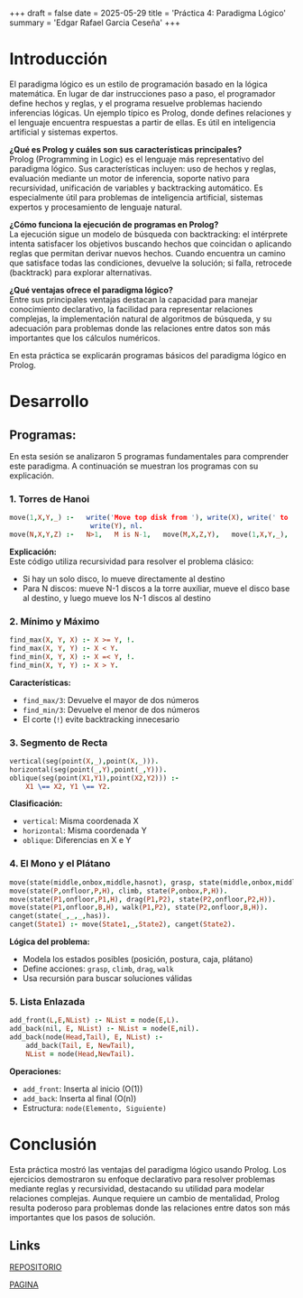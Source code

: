 +++
draft = false
date = 2025-05-29
title = 'Práctica 4: Paradigma Lógico'
summary = 'Edgar Rafael Garcia Ceseña'
+++

# Introducción  
El paradigma lógico es un estilo de programación basado en la lógica matemática. En lugar de dar instrucciones paso a paso, el programador define hechos y reglas, y el programa resuelve problemas haciendo inferencias lógicas. Un ejemplo típico es Prolog, donde defines relaciones y el lenguaje encuentra respuestas a partir de ellas. Es útil en inteligencia artificial y sistemas expertos.

**¿Qué es Prolog y cuáles son sus características principales?**  
Prolog (Programming in Logic) es el lenguaje más representativo del paradigma lógico. Sus características incluyen: uso de hechos y reglas, evaluación mediante un motor de inferencia, soporte nativo para recursividad, unificación de variables y backtracking automático. Es especialmente útil para problemas de inteligencia artificial, sistemas expertos y procesamiento de lenguaje natural.

**¿Cómo funciona la ejecución de programas en Prolog?**  
La ejecución sigue un modelo de búsqueda con backtracking: el intérprete intenta satisfacer los objetivos buscando hechos que coincidan o aplicando reglas que permitan derivar nuevos hechos. Cuando encuentra un camino que satisface todas las condiciones, devuelve la solución; si falla, retrocede (backtrack) para explorar alternativas.

**¿Qué ventajas ofrece el paradigma lógico?**  
Entre sus principales ventajas destacan la capacidad para manejar conocimiento declarativo, la facilidad para representar relaciones complejas, la implementación natural de algoritmos de búsqueda, y su adecuación para problemas donde las relaciones entre datos son más importantes que los cálculos numéricos.

En esta práctica se explicarán programas básicos del paradigma lógico en Prolog.

# Desarrollo

## Programas:
En esta sesión se analizaron 5 programas fundamentales para comprender este paradigma. A continuación se muestran los programas con su explicación.

### 1. Torres de Hanoi
```prolog
move(1,X,Y,_) :-   write('Move top disk from '), write(X), write(' to '), 
                    write(Y), nl.
move(N,X,Y,Z) :-   N>1,   M is N-1,   move(M,X,Z,Y),   move(1,X,Y,_),   move(M,Z,Y,X).
```
**Explicación:**  
Este código utiliza recursividad para resolver el problema clásico:
- Si hay un solo disco, lo mueve directamente al destino
- Para N discos: mueve N-1 discos a la torre auxiliar, mueve el disco base al destino, y luego mueve los N-1 discos al destino

### 2. Mínimo y Máximo
```prolog
find_max(X, Y, X) :- X >= Y, !.
find_max(X, Y, Y) :- X < Y.
find_min(X, Y, X) :- X =< Y, !.
find_min(X, Y, Y) :- X > Y.
```
**Características:**
- `find_max/3`: Devuelve el mayor de dos números
- `find_min/3`: Devuelve el menor de dos números
- El corte (`!`) evite backtracking innecesario

### 3. Segmento de Recta
```prolog
vertical(seg(point(X,_),point(X,_))).
horizontal(seg(point(_,Y),point(_,Y))).
oblique(seg(point(X1,Y1),point(X2,Y2))) :-
    X1 \== X2, Y1 \== Y2.
```
**Clasificación:**
- `vertical`: Misma coordenada X
- `horizontal`: Misma coordenada Y  
- `oblique`: Diferencias en X e Y

### 4. El Mono y el Plátano
```prolog
move(state(middle,onbox,middle,hasnot), grasp, state(middle,onbox,middle,has)).
move(state(P,onfloor,P,H), climb, state(P,onbox,P,H)).
move(state(P1,onfloor,P1,H), drag(P1,P2), state(P2,onfloor,P2,H)).
move(state(P1,onfloor,B,H), walk(P1,P2), state(P2,onfloor,B,H)).
canget(state(_,_,_,has)).
canget(State1) :- move(State1,_,State2), canget(State2).
```
**Lógica del problema:**
- Modela los estados posibles (posición, postura, caja, plátano)
- Define acciones: `grasp`, `climb`, `drag`, `walk`
- Usa recursión para buscar soluciones válidas

### 5. Lista Enlazada
```prolog
add_front(L,E,NList) :- NList = node(E,L).
add_back(nil, E, NList) :- NList = node(E,nil).   
add_back(node(Head,Tail), E, NList) :-
    add_back(Tail, E, NewTail),
    NList = node(Head,NewTail).
```
**Operaciones:**
- `add_front`: Inserta al inicio (O(1))
- `add_back`: Inserta al final (O(n))
- Estructura: `node(Elemento, Siguiente)`

# Conclusión  
Esta práctica mostró las ventajas del paradigma lógico usando Prolog. Los ejercicios demostraron su enfoque declarativo para resolver problemas mediante reglas y recursividad, destacando su utilidad para modelar relaciones complejas. Aunque requiere un cambio de mentalidad, Prolog resulta poderoso para problemas donde las relaciones entre datos son más importantes que los pasos de solución.

 ## Links
[REPOSITORIO](https://github.com/rafaael101/PortafolioParadigmas)
  
[PAGINA](https://rafaael101.github.io/PortafolioParadigmas/)